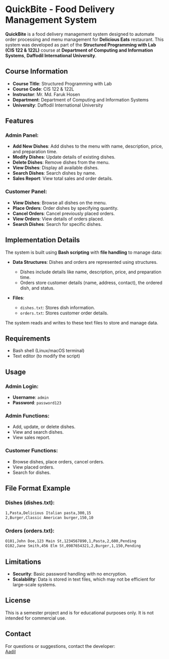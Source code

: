 # QuickBite - Food Delivery Management System

**QuickBite** is a food delivery management system designed to automate order processing and menu management for **Delicious Eats** restaurant. This system was developed as part of the **Structured Programming with Lab (CIS 122 & 122L)** course at **Department of Computing and Information Systems**, **Daffodil International University**.

## Course Information
- **Course Title**: Structured Programming with Lab
- **Course Code**: CIS 122 & 122L
- **Instructor**: Mr. Md. Faruk Hosen
- **Department**: Department of Computing and Information Systems
- **University**: Daffodil International University

## Features

### Admin Panel:
- **Add New Dishes**: Add dishes to the menu with name, description, price, and preparation time.
- **Modify Dishes**: Update details of existing dishes.
- **Delete Dishes**: Remove dishes from the menu.
- **View Dishes**: Display all available dishes.
- **Search Dishes**: Search dishes by name.
- **Sales Report**: View total sales and order details.

### Customer Panel:
- **View Dishes**: Browse all dishes on the menu.
- **Place Orders**: Order dishes by specifying quantity.
- **Cancel Orders**: Cancel previously placed orders.
- **View Orders**: View details of orders placed.
- **Search Dishes**: Search for specific dishes.

## Implementation Details

The system is built using **Bash scripting** with **file handling** to manage data:

- **Data Structures**: Dishes and orders are represented using structures.
  - Dishes include details like name, description, price, and preparation time.
  - Orders store customer details (name, address, contact), the ordered dish, and status.
  
- **Files**:
  - `dishes.txt`: Stores dish information.
  - `orders.txt`: Stores customer order details.

The system reads and writes to these text files to store and manage data.

## Requirements
- Bash shell (Linux/macOS terminal)
- Text editor (to modify the script)

## Usage

### Admin Login:
- **Username**: `admin`
- **Password**: `password123`

### Admin Functions:
- Add, update, or delete dishes.
- View and search dishes.
- View sales report.

### Customer Functions:
- Browse dishes, place orders, cancel orders.
- View placed orders.
- Search for dishes.

## File Format Example

### Dishes (dishes.txt):
```txt
1,Pasta,Delicious Italian pasta,300,15
2,Burger,Classic American burger,150,10
```

### Orders (orders.txt):
```txt
O101,John Doe,123 Main St,1234567890,1,Pasta,2,600,Pending
O102,Jane Smith,456 Elm St,0987654321,2,Burger,1,150,Pending
```

## Limitations
- **Security**: Basic password handling with no encryption.
- **Scalability**: Data is stored in text files, which may not be efficient for large-scale systems.

## License
This is a semester project and is for educational purposes only. It is not intended for commercial use.

## Contact
For questions or suggestions, contact the developer:  
[Aadil](https://github.com/LunarLumos)

